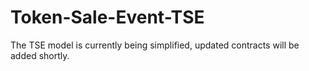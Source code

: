 # Token-Sale-Event-TSE

The TSE model is currently being simplified, updated contracts will be added shortly.
